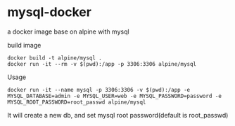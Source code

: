 # mysql-docker
a docker image base on alpine with mysql

build image
```
docker build -t alpine/mysql .
docker run -it --rm -v $(pwd):/app -p 3306:3306 alpine/mysql
```
Usage
```
docker run -it --name mysql -p 3306:3306 -v $(pwd):/app -e MYSQL_DATABASE=admin -e MYSQL_USER=web -e MYSQL_PASSWORD=password -e MYSQL_ROOT_PASSWORD=root_passwd alpine/mysql
```
It will create a new db, and set mysql root password(default is root_passwd)
